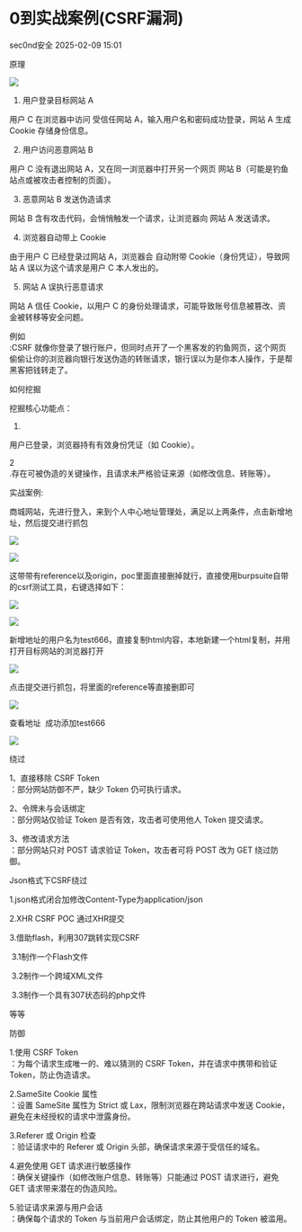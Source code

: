 #  0到实战案例(CSRF漏洞)   
 sec0nd安全   2025-02-09 15:01  
  
原理  
  
![](https://mmbiz.qpic.cn/mmbiz_png/ASf2g4J3S7bR8OxzYPQ0Q7FFbCJThIFjsf8r7XEy6icRQQe4icib1R9pJV9kxMSN0ZBZVOkpPWFZVj4iaRZIIHzHzw/640?wx_fmt=png "")  
  
1. 用户登录目标网站 A  
  
用户 C 在浏览器中访问 受信任网站 A，输入用户名和密码成功登录，网站 A 生成 Cookie 存储身份信息。  
  
2. 用户访问恶意网站 B  
  
用户 C 没有退出网站 A，又在同一浏览器中打开另一个网页 网站 B（可能是钓鱼站点或被攻击者控制的页面）。  
  
3. 恶意网站 B 发送伪造请求  
  
网站 B 含有攻击代码，会悄悄触发一个请求，让浏览器向 网站 A 发送请求。  
  
4. 浏览器自动带上 Cookie  
  
由于用户 C 已经登录过网站 A，浏览器会 自动附带 Cookie（身份凭证），导致网站 A 误以为这个请求是用户 C 本人发出的。  
  
5. 网站 A 误执行恶意请求  
  
网站 A 信任 Cookie，以用户 C 的身份处理请求，可能导致账号信息被篡改、资金被转移等安全问题。  
  
例如  
:CSRF 就像你登录了银行账户，但同时点开了一个黑客发的钓鱼网页，这个网页偷偷让你的浏览器向银行发送伪造的转账请求，银行误以为是你本人操作，于是帮黑客把钱转走了。  
  
如何挖掘  
  
挖掘核心功能点：  
  
1.  
用户已登录，浏览器持有有效身份凭证（如 Cookie）。  
  
2  
.存在可被伪造的关键操作，且请求未严格验证来源（如修改信息、转账等）。  
  
实战案例:  
  
商城网站，先进行登入，来到个人中心地址管理处，满足以上两条件，点击新增地址，然后提交进行抓包  
  
![](https://mmbiz.qpic.cn/mmbiz_png/ASf2g4J3S7bR8OxzYPQ0Q7FFbCJThIFjd3u7T6zxumcIKXJl9Kxzk7qXjuT3hJ9YlcrdLOzaBVZkQ5bxjXp8zg/640?wx_fmt=png "")  
  
![](https://mmbiz.qpic.cn/mmbiz_png/ASf2g4J3S7bR8OxzYPQ0Q7FFbCJThIFjQnFGvnxP1MrLRluZibjdxQfficfibnbCQDEkmbtTKl2XDByb4m1DUg3Ow/640?wx_fmt=png "")  
  
这带带有reference以及origin，poc里面直接删掉就行，直接使用burpsuite自带的csrf测试工具，右键选择如下：  
  
![](https://mmbiz.qpic.cn/mmbiz_png/ASf2g4J3S7bR8OxzYPQ0Q7FFbCJThIFjRKDANFbrfBibQicvaicScOznsqzBorDdAxqVicptGsl41PUWquDgnAj53g/640?wx_fmt=png "")  
  
![](https://mmbiz.qpic.cn/mmbiz_png/ASf2g4J3S7bR8OxzYPQ0Q7FFbCJThIFj2ksSL7ibC98F6fagTuNNYKEQOsVyrxdHYEicefP4Kzsv0Z21mWm2kuUQ/640?wx_fmt=png "")  
  
新增地址的用户名为test666，直接复制html内容，本地新建一个html复制，并用打开目标网站的浏览器打开  
  
![](https://mmbiz.qpic.cn/mmbiz_png/ASf2g4J3S7bR8OxzYPQ0Q7FFbCJThIFjmxSMbVQB0wBy4y0YiabKcQlROJia0zU00ms8G00IGpLLja6t7nZRibW4g/640?wx_fmt=png "")  
  
点击提交进行抓包，将里面的reference等直接删即可  
  
![](https://mmbiz.qpic.cn/mmbiz_png/ASf2g4J3S7bR8OxzYPQ0Q7FFbCJThIFjToVDhoiclbUSLTmBXN2zjGOgrfJtCdwJr7PogiaYb4JgGfmnstXMxZhQ/640?wx_fmt=png "")  
  
查看地址  成功添加test666  
  
![](https://mmbiz.qpic.cn/mmbiz_png/ASf2g4J3S7bR8OxzYPQ0Q7FFbCJThIFjiarntTduQm546qRwtyvDsiahXtuNIQYYpKjwWzzTQo2KEvrgSL8iaU5ug/640?wx_fmt=png "")  
  
  
绕过  
  
1、直接移除 CSRF Token  
：部分网站防御不严，缺少 Token 仍可执行请求。  
  
2、令牌未与会话绑定  
：部分网站仅验证 Token 是否有效，攻击者可使用他人 Token 提交请求。  
  
3、修改请求方法  
：部分网站只对 POST 请求验证 Token，攻击者可将 POST 改为 GET 绕过防御。  
  
Json格式下CSRF绕过  
  
1.json格式闭合加修改Content-Type为application/json  
  
2.XHR CSRF POC 通过XHR提交  
  
3.借助flash，利用307跳转实现CSRF  
  
 3.1制作一个Flash文件  
  
 3.2制作一个跨域XML文件  
  
 3.3制作一个具有307状态码的php文件  
  
等等  
  
防御  
  
1.使用 CSRF Token  
：为每个请求生成唯一的、难以猜测的 CSRF Token，并在请求中携带和验证 Token，防止伪造请求。  
  
2.SameSite Cookie 属性  
：设置 SameSite 属性为 Strict 或 Lax，限制浏览器在跨站请求中发送 Cookie，避免在未经授权的请求中泄露身份。  
  
3.Referer 或 Origin 检查  
：验证请求中的 Referer 或 Origin 头部，确保请求来源于受信任的域名。  
  
4.避免使用 GET 请求进行敏感操作  
：确保关键操作（如修改账户信息、转账等）只能通过 POST 请求进行，避免 GET 请求带来潜在的伪造风险。  
  
5.验证请求来源与用户会话  
：确保每个请求的 Token 与当前用户会话绑定，防止其他用户的 Token 被滥用。  
  
  
